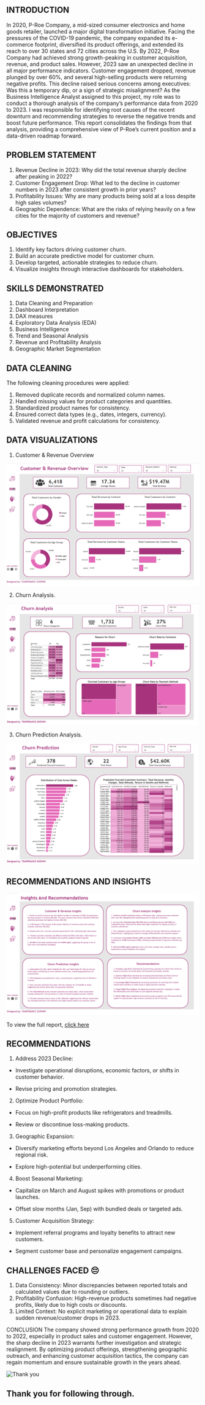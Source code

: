 ## INTRODUCTION

In 2020, P-Roe Company, a mid-sized consumer electronics and home goods retailer, launched a major digital transformation initiative. Facing the pressures of the COVID-19 pandemic, the company expanded its e-commerce footprint, diversified its product offerings, and extended its reach to over 30 states and 72 cities across the U.S.
By 2022, P-Roe Company had achieved strong growth-peaking in customer acquisition, revenue, and product sales. However, 2023 saw an unexpected decline in all major performance indicators. Customer engagement dropped, revenue plunged by over 60%, and several high-selling products were returning negative profits.
This decline raised serious concerns among executives: Was this a temporary dip, or a sign of strategic misalignment?
As the Business Intelligence Analyst assigned to this project, my role was to conduct a thorough analysis of the company’s performance data from 2020 to 2023. I was responsible for identifying root causes of the recent downturn and recommending strategies to reverse the negative trends and boost future performance.
This report consolidates the findings from that analysis, providing a comprehensive view of P-Roe’s current position and a data-driven roadmap forward.

## PROBLEM STATEMENT
1. Revenue Decline in 2023: Why did the total revenue sharply decline after peaking in 2022?
2. Customer Engagement Drop: What led to the decline in customer numbers in 2023 after consistent growth in prior years?
3. Profitability Issues: Why are many products being sold at a loss despite high sales volumes?
4. Geographic Dependence: What are the risks of relying heavily on a few cities for the majority of customers and revenue?

## OBJECTIVES

1. Identify key factors driving customer churn.
2. Build an accurate predictive model for customer churn.
3. Develop targeted, actionable strategies to reduce churn.
4. Visualize insights through interactive dashboards for stakeholders.

## SKILLS DEMONSTRATED
1. Data Cleaning and Preparation
2. Dashboard Interpretation
3. DAX measures
4. Exploratory Data Analysis (EDA)
5. Business Intelligence
6. Trend and Seasonal Analysis
7. Revenue and Profitability Analysis
8. Geographic Market Segmentation

## DATA CLEANING
The following cleaning procedures were applied:
1. Removed duplicate records and normalized column names.
2. Handled missing values for product categories and quantities.
3. Standardized product names for consistency.
4. Ensured correct data types (e.g., dates, integers, currency).
5. Validated revenue and profit calculations for consistency.


## DATA VISUALIZATIONS

1. Customer & Revenue Overview

![Customer & Revenue Insights](https://github.com/Temperance-Godwin/CUSTOMER-CHURN-ANALYSIS/blob/main/Customer%20%26%20Revenue%20Insights.png)

2. Churn Analysis.

![Churn Analysis](https://github.com/Temperance-Godwin/CUSTOMER-CHURN-ANALYSIS/blob/main/Churn%20Analysis.png)

3. Churn Prediction Analysis.

![Churn prediction](https://github.com/Temperance-Godwin/CUSTOMER-CHURN-ANALYSIS/blob/main/Churn%20Prediction.png)

## RECOMMENDATIONS AND INSIGHTS

![Recommendations](https://github.com/Temperance-Godwin/CUSTOMER-CHURN-ANALYSIS/blob/main/Recommendations.png)

To view the full report, [click here](https://app.powerbi.com/view?r=eyJrIjoiYzlhOTBmNGEtYWNjYi00NmQ3LTk4Y2MtNTMzYTFiYzRmZmVhIiwidCI6Ijg0ZGZiOGY5LWYzMTItNDk1NC05ZTk5LWYzZjcxMTgzZDZmMSJ9)

## RECOMMENDATIONS
1. Address 2023 Decline:

- Investigate operational disruptions, economic factors, or shifts in customer behavior.

- Revise pricing and promotion strategies.

2. Optimize Product Portfolio:

- Focus on high-profit products like refrigerators and treadmills.

- Review or discontinue loss-making products.

3. Geographic Expansion:

- Diversify marketing efforts beyond Los Angeles and Orlando to reduce regional risk.

- Explore high-potential but underperforming cities.

4. Boost Seasonal Marketing:

- Capitalize on March and August spikes with promotions or product launches.

- Offset slow months (Jan, Sep) with bundled deals or targeted ads.

5. Customer Acquisition Strategy:

- Implement referral programs and loyalty benefits to attract new customers.

- Segment customer base and personalize engagement campaigns.

## CHALLENGES FACED 😔 
1. Data Consistency: Minor discrepancies between reported totals and calculated values due to rounding or outliers.
2. Profitability Confusion: High-revenue products sometimes had negative profits, likely due to high costs or discounts.
3. Limited Context: No explicit marketing or operational data to explain sudden revenue/customer drops in 2023.

CONCLUSION
The company showed strong performance growth from 2020 to 2022, especially in product sales and customer engagement. However, the sharp decline in 2023 warrants further investigation and strategic realignment. By optimizing product offerings, strengthening geographic outreach, and enhancing customer acquisition tactics, the company can regain momentum and ensure sustainable growth in the years ahead.

![Thank you](https://github.com/Temperance-Godwin/Forbes-world-billionaires-2022/assets/156975460/f6563ba6-1ad6-4d34-a3f3-8e7fbdf654df)

## Thank you for following through.
